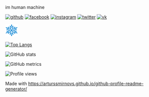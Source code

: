 im human machine


[<img src='https://cdn.jsdelivr.net/npm/simple-icons@3.0.1/icons/github.svg' alt='github' height='40'>](https://github.com/born-to-die)  [<img src='https://cdn.jsdelivr.net/npm/simple-icons@3.0.1/icons/facebook.svg' alt='facebook' height='40'>](https://www.facebook.com/notdostoevsky)  [<img src='https://cdn.jsdelivr.net/npm/simple-icons@3.0.1/icons/instagram.svg' alt='instagram' height='40'>](https://www.instagram.com/baklankin/)  [<img src='https://cdn.jsdelivr.net/npm/simple-icons@3.0.1/icons/twitter.svg' alt='twitter' height='40'>](https://twitter.com/blinchikofwar)  [<img src='https://cdn.jsdelivr.net/npm/simple-icons@3.0.1/icons/vk.svg' alt='vk' height='40'>](nanigod)  

<a href='https://archiveprogram.github.com/'><img src='https://raw.githubusercontent.com/acervenky/animated-github-badges/master/assets/acbadge.gif' width='40' height='40'></a> 

[![Top Langs](https://github-readme-stats.vercel.app/api/top-langs/?username=born-to-die)](https://github.com/anuraghazra/github-readme-stats)

![GitHub stats](https://github-readme-stats.vercel.app/api?username=born-to-die&show_icons=true)  

![GitHub metrics](https://metrics.lecoq.io/born-to-die)  

![Profile views](https://gpvc.arturio.dev/born-to-die)  

Made with https://arturssmirnovs.github.io/github-profile-readme-generator/
